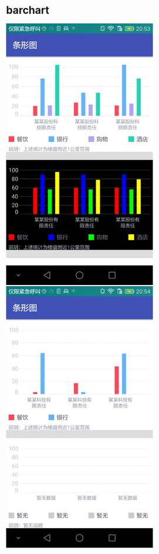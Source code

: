# barchart
![image](https://raw.githubusercontent.com/UAF9978/barchart/master/screenshots/device-2017-09-12-205407.png)
![image](https://github.com/UAF9978/barchart/raw/master/screenshots/device-2017-09-12-205427.png)
